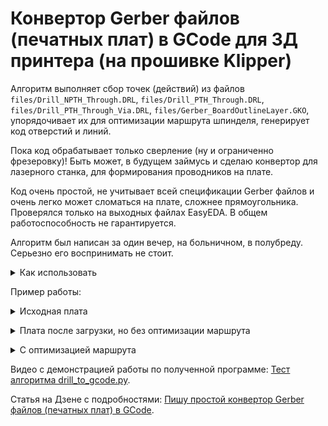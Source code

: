# Конвертор Gerber файлов (печатных плат) в GCode для 3Д принтера (на прошивке Klipper)
Алгоритм выполняет сбор точек (действий) из файлов `files/Drill_NPTH_Through.DRL`, `files/Drill_PTH_Through.DRL`, `files/Drill_PTH_Through_Via.DRL`, `files/Gerber_BoardOutlineLayer.GKO`, упорядочивает их для оптимизации маршрута шпинделя, генерирует код отверстий и линий.  

Пока код обрабатывает только сверление (ну и ограниченно фрезеровку)! Быть может, в будущем займусь и сделаю конвертор для лазерного станка, для формирования проводников на плате.  

Код очень простой, не учитывает всей спецификации Gerber файлов и очень легко может сломаться на плате, сложнее прямоугольника. Проверялся только на выходных файлах EasyEDA. В общем работоспособность не гарантируется.  

Алгоритм был написан за один вечер, на больничном, в полубреду. Серьезно его воспринимать не стоит.  

<details><summary>Как использовать</summary>  

1. положить в папку `files` файлы: `Drill_NPTH_Through.DRL`, `Drill_PTH_Through.DRL`, `Drill_PTH_Through_Via.DRL`, `Gerber_BoardOutlineLayer.GKO`, если какой-то этап не нужен, можно убрать файл, но для сохранения абсолютных координат рекомендую отключать через установку `gen_board_outline` и `gen_drill`.  
2. отредактировать параметры в файле `drill_to_gcode.py` под ваш станок:  
```
#####################################################
spindle_speed = 20000  # обороты шпинделя
d_frezy = 1.0  # 0.8  # диаметр фрезы
start_point = [129.0, 70.0]  # начальная точка
g0_speed = 1000  # скорость свободного перемещения
g1_speed = 300  # рабочая скорость
g1_tool_speed = 50  # скорость врезания
plunge_height = 0.1  # высота слоя врезания
safe_Z = 12  # безопасная высота
Null_Z = 0.1  # конечная высота сверловки
WpTn_Z = 2.5  # высота (толщина) заготовки
dr_dopusk = 0.2  # допуск в мм для отверстий
# менять направление при резке (должно компенсировать увод фрезы)
change_cut_dir = False
# генерировать резку контура
gen_board_outline = True
# генерировать сверловку
gen_drill = True
# генерировать отверстия методом спирали
gen_hole_spiral = True
#####################################################
```  
3. запустить `drill_to_gcode.py`  
4. получить результат в файле `out.gcode`  
</details>  

Пример работы:  
<details><summary>Исходная плата</b></i></summary>  

![Исходная плата](./img/ni_orig.png)</details>  

<details><summary>Плата после загрузки, но без оптимизации маршрута</b></i></summary>

![Вид сверху, без оптимизации](./img/ni_nopt1.png)  
![Вид сбоку, без оптимизации](./img/ni_nopt2.png) </details>  

<details><summary>C оптимизацией маршрута</b></i></summary>

![Вид сверху, с оптимизацией](./img/ni_opt1.png)  
![Вид сбоку, с оптимизацией](./img/ni_opt2.png) </details>  

Видео с демонстрацией работы по полученной программе: [Тест алгоритма drill_to_gcode.py](https://dzen.ru/video/watch/657183fb4ad6bc380ea2aed5).

Статья на Дзене с подробностями: [Пишу простой конвертор Gerber файлов (печатных плат) в GCode](https://dzen.ru/a/ZXGKhrUrMW9CLh16?share_to=link).